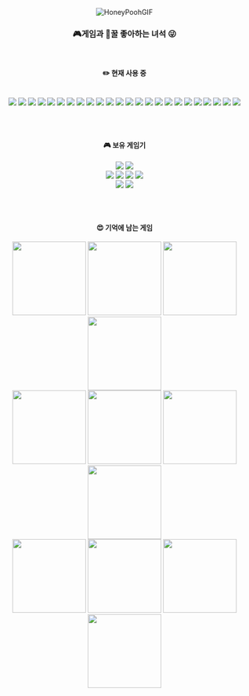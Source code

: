 <div align="center">

  ![HoneyPoohGIF](https://github.com/gguldanzi/gguldanzi/assets/135801205/6792cd44-635d-498a-9d5f-fe6a6018e694)

  ### 🎮게임과 🍯꿀 좋아하는 녀석 😜
  <br/>
 
  #### ✏️ 현재 사용 중 
  <br/>

  <img src="https://img.shields.io/badge/unity3D-000000?style=for-the-badge&logo=unity&logoColor=white">
  <img src="https://img.shields.io/badge/apache cordova-E8E8E8?style=for-the-badge&logo=apachecordova&logoColor=black">
  <img src="https://img.shields.io/badge/webstorm-000000?style=for-the-badge&logo=webstorm&logoColor=white">
  <img src="https://img.shields.io/badge/pycharm-000000?style=for-the-badge&logo=pycharm&logoColor=white">
  <img src="https://img.shields.io/badge/datagrip-000000?style=for-the-badge&logo=datagrip&logoColor=white">
  <img src="https://img.shields.io/badge/visual studio-5C2D91?style=for-the-badge&logo=visualstudio&logoColor=white">
  <img src="https://img.shields.io/badge/visual studio code-007ACC?style=for-the-badge&logo=visualstudiocode&logoColor=white">
  <img src="https://img.shields.io/badge/postman-FF6C37?style=for-the-badge&logo=postman&logoColor=white">
  <img src="https://img.shields.io/badge/go-00ADD8?style=for-the-badge&logo=go&logoColor=white">
  <img src="https://img.shields.io/badge/dotnet-512BD4?style=for-the-badge&logo=dotnet&logoColor=white">
  <img src="https://img.shields.io/badge/python-3776AB?style=for-the-badge&logo=python&logoColor=white">  
  <img src="https://img.shields.io/badge/php-777BB4?style=for-the-badge&logo=php&logoColor=white">
  <img src="https://img.shields.io/badge/csharp-512BD4?style=for-the-badge&logo=csharp&logoColor=white">
  <img src="https://img.shields.io/badge/javascript-F7DF1E?style=for-the-badge&logo=javascript&logoColor=white">
  <img src="https://img.shields.io/badge/typescript-3178C6?style=for-the-badge&logo=typescript&logoColor=white">
  <img src="https://img.shields.io/badge/html5-E34F26?style=for-the-badge&logo=html5&logoColor=white">
  <img src="https://img.shields.io/badge/css3-1572B6?style=for-the-badge&logo=css3&logoColor=white">
  <img src="https://img.shields.io/badge/ubuntu-E95420?style=for-the-badge&logo=ubuntu&logoColor=white">
  <img src="https://img.shields.io/badge/nginx-009639?style=for-the-badge&logo=nginx&logoColor=white">
  <img src="https://img.shields.io/badge/amazon aws-232F3E?style=for-the-badge&logo=amazonaws&logoColor=white">  
  <img src="https://img.shields.io/badge/cloudflare-F38020?style=for-the-badge&logo=cloudflare&logoColor=white">  
  <img src="https://img.shields.io/badge/mysql-4479A1?style=for-the-badge&logo=mysql&logoColor=white">
  <img src="https://img.shields.io/badge/mariadb-003545?style=for-the-badge&logo=mariadb&logoColor=white">
  <img src="https://img.shields.io/badge/postgreSQL-4169E1?style=for-the-badge&logo=postgresql&logoColor=white">
  
  <br/><br/>
  
  #### 🎮 보유 게임기 
  <img src="https://img.shields.io/badge/xbox 360-107C10?style=for-the-badge&logo=xbox&logoColor=white">
  <img src="https://img.shields.io/badge/xbox series x-107C10?style=for-the-badge&logo=xbox&logoColor=white"><br/>
  <img src="https://img.shields.io/badge/playstation3-003791?style=for-the-badge&logo=playstation3&logoColor=white">
  <img src="https://img.shields.io/badge/playstation4-003791?style=for-the-badge&logo=playstation4&logoColor=white">
  <img src="https://img.shields.io/badge/playstation5-003791?style=for-the-badge&logo=playstation5&logoColor=white">
  <img src="https://img.shields.io/badge/playstation vita-003791?style=for-the-badge&logo=playstation5&logoColor=white"><br/>
  <img src="https://img.shields.io/badge/nintendo 3ds-D12228?style=for-the-badge&logo=nintendo3ds&logoColor=white">
  <img src="https://img.shields.io/badge/nintendo switch-E60012?style=for-the-badge&logo=nintendoswitch&logoColor=white">  

  <br/><br/>

  #### 😍 기억에 남는 게임
  <img src="https://github.com/gguldanzi/gguldanzi/assets/135801205/19e3587a-4902-4b5e-ab18-722cc181aeef" width="150">
  <img src="https://github.com/gguldanzi/gguldanzi/assets/135801205/ef0dd935-86cd-4c8a-939a-49a262d93f01" width="150">
  <img src="https://github.com/gguldanzi/gguldanzi/assets/135801205/3cdeac6a-0a56-4f7f-bd69-70ac8bdd29a8" width="150">
  <img src="https://github.com/gguldanzi/gguldanzi/assets/135801205/abd96f47-0c2b-42b8-82ba-bb03fe117158" width="150"><br/>
  <img src="https://github.com/gguldanzi/gguldanzi/assets/135801205/53bccccb-251c-47be-98d3-96e77b8c7220" width="150">
  <img src="https://github.com/gguldanzi/gguldanzi/assets/135801205/f2827735-4ebe-4895-a13c-af34d25a43b0" width="150">
  <img src="https://github.com/gguldanzi/gguldanzi/assets/135801205/454e65f2-1c5b-45bb-a092-293f8893adde" width="150">
  <img src="https://github.com/gguldanzi/gguldanzi/assets/135801205/a49c210a-33de-4160-8726-e2e6fc9a8d4d" width="150"><br/>
  <img src="https://github.com/gguldanzi/gguldanzi/assets/135801205/8e130f6f-1e4a-4553-bc6a-859e2a3526f9" width="150">
  <img src="https://github.com/gguldanzi/gguldanzi/assets/135801205/dcddaaec-7f72-4c80-b73e-7f7600e2891b" width="150">
  <img src="https://github.com/gguldanzi/gguldanzi/assets/135801205/0e1024ed-1a36-4335-9ac2-262c097a5045" width="150">
  <img src="https://github.com/gguldanzi/gguldanzi/assets/135801205/bfde1a09-4639-4a35-a4b8-9591a53b60c0" width="150">
 

</div>

